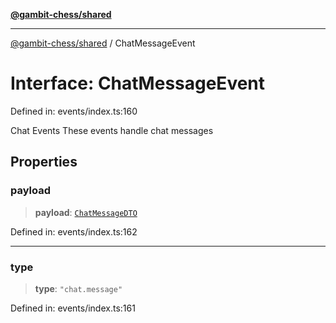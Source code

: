 [**@gambit-chess/shared**](../README.md)

***

[@gambit-chess/shared](../globals.md) / ChatMessageEvent

# Interface: ChatMessageEvent

Defined in: events/index.ts:160

Chat Events
These events handle chat messages

## Properties

### payload

> **payload**: [`ChatMessageDTO`](ChatMessageDTO.md)

Defined in: events/index.ts:162

***

### type

> **type**: `"chat.message"`

Defined in: events/index.ts:161
